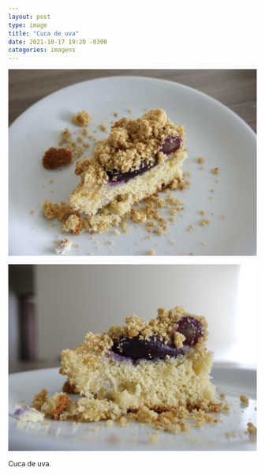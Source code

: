 ```yaml
---
layout: post
type: image
title: "Cuca de uva"
date: 2021-10-17 19:20 -0300
categories: imagens
---
```

![Fatia de cuca de uva em prato pequeno branco, visão isométrica.](/assets/2021/cuca-uva-1.jpg)

![Fatia de cuca de uva, corte lateral, em close.](/assets/2021/cuca-uva-2.jpg)

Cuca de uva.
